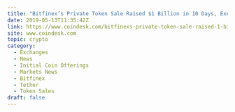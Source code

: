 ```yaml
---
title: "Bitfinex’s Private Token Sale Raised $1 Billion in 10 Days, Exec Says"
date: 2019-05-13T11:35:42Z
link: https://www.coindesk.com/bitfinexs-private-token-sale-raised-1-billion-in-10-days-exec-says?utm_medium=RSS&utm_source=hune
site: www.coindesk.com
topic: crypto
category:
  - Exchanges
  - News
  - Initial Coin Offerings
  - Markets News
  - Bitfinex
  - Tether
  - Token Sales
draft: false
---
```

